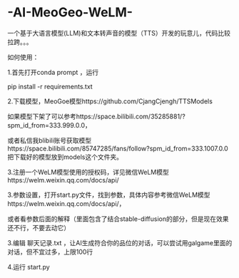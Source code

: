 # -AI-MeoGeo-WeLM-
一个基于大语言模型(LLM)和文本转声音的模型（TTS）开发的玩意儿，代码比较拉跨。。。

如何使用：

1.首先打开conda prompt ，运行

pip install -r requirements.txt

2.下载模型，MeoGoe模型https://github.com/CjangCjengh/TTSModels

如果模型下架了可以参考https://space.bilibili.com/35285881/?spm_id_from=333.999.0.0，

或者私信我blibili账号获取模型https://space.bilibili.com/85747285/fans/follow?spm_id_from=333.1007.0.0
把下载好的模型放到models这个文件夹。


3.注册一个WeLM模型使用的授权码，详见微信WeLM模型https://welm.weixin.qq.com/docs/api/

3.参数设置，打开start.py文件，找到参数，具体内容参考微信WeLM模型https://welm.weixin.qq.com/docs/api/，

或者看参数后面的解释（里面包含了结合stable-diffusion的部分，但是现在效果还不行，不要去动它）

3.编辑 聊天记录.txt ，让AI生成符合你的品位的对话，可以尝试用galgame里面的对话，但不宜过多，上限100行

4.运行 start.py
